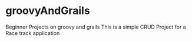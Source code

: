 # groovyAndGrails
Beginner Projects on groovy and grails
This is a simple CRUD Project for a Race track application
